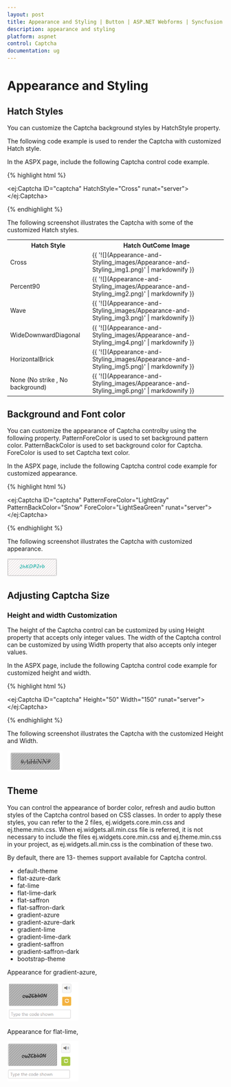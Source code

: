 ```yaml
---
layout: post
title: Appearance and Styling | Button | ASP.NET Webforms | Syncfusion
description: appearance and styling
platform: aspnet
control: Captcha
documentation: ug
---
```


# Appearance and Styling

## Hatch Styles

You can customize the Captcha background styles by HatchStyle property. 

The following code example is used to render the Captcha with customized Hatch style.

In the ASPX page, include the following Captcha control code example.



{% highlight html %}

<ej:Captcha ID="captcha" HatchStyle="Cross" runat="server"></ej:Captcha>

{% endhighlight %}



The following screenshot illustrates the Captcha with some of the customized Hatch styles. 

<table>
	<tr>
		<th>Hatch Style</th>
		<th>Hatch OutCome Image</th>
	</tr>
	<tr>
		<td>Cross</td>
		<td>
			{{ '![](Appearance-and-Styling_images/Appearance-and-Styling_img1.png)' | markdownify }}
		</td>
	</tr>
	<tr>
		<td>Percent90</td>
		<td>
			{{ '![](Appearance-and-Styling_images/Appearance-and-Styling_img2.png)' | markdownify }}
		</td>
	</tr>
	<tr>
		<td>Wave</td>
		<td>
			{{ '![](Appearance-and-Styling_images/Appearance-and-Styling_img3.png)' | markdownify }}
		</td>
	</tr>
	<tr>
		<td>WideDownwardDiagonal</td>
		<td>
			{{ '![](Appearance-and-Styling_images/Appearance-and-Styling_img4.png)' | markdownify }}
		</td>
	</tr>
	<tr>
		<td>HorizontalBrick</td>
		<td>
			{{ '![](Appearance-and-Styling_images/Appearance-and-Styling_img5.png)' | markdownify }}
		</td>
	</tr>
	<tr>
		<td>None (No strike , No background)</td>
		<td>
			{{ '![](Appearance-and-Styling_images/Appearance-and-Styling_img6.png)' | markdownify }}
		</td>
	</tr>
</table>

## Background and Font color 

You can customize the appearance of Captcha controlby using the following property. PatternForeColor is used to set background pattern color. PatternBackColor is used to set background color for Captcha. ForeColor is used to set Captcha text color.

In the ASPX page, include the following Captcha control code example for customized appearance.


{% highlight html %}

<ej:Captcha ID="captcha" PatternForeColor="LightGray" PatternBackColor="Snow" ForeColor="LightSeaGreen" runat="server"></ej:Captcha>

{% endhighlight %}



The following screenshot illustrates the Captcha with customized appearance. 

![C:/Users/ApoorvahR/Desktop/3.png](Appearance-and-Styling_images/Appearance-and-Styling_img7.png)



## Adjusting Captcha Size

### Height and width Customization

The height of the Captcha control can be customized by using Height property that accepts only integer values. The width of the Captcha control can be customized by using Width property that also accepts only integer values.

In the ASPX page, include the following Captcha control code example for customized height and width.

{% highlight html %}

<ej:Captcha ID="captcha" Height="50" Width="150" runat="server"></ej:Captcha>

{% endhighlight %}

The following screenshot illustrates the Captcha with the customized Height and Width. 

![](Appearance-and-Styling_images/Appearance-and-Styling_img8.png)



## Theme

You can control the appearance of border color, refresh and audio button styles of the Captcha control based on CSS classes. In order to apply these styles, you can refer to the 2 files, ej.widgets.core.min.css and ej.theme.min.css. When ej.widgets.all.min.css file is referred, it is not necessary to include the files ej.widgets.core.min.css and ej.theme.min.css in your project, as ej.widgets.all.min.css is the combination of these two. 

By default, there are 13- themes support available for Captcha control.

* default-theme
* flat-azure-dark
* fat-lime
* flat-lime-dark
* flat-saffron
* flat-saffron-dark
* gradient-azure
* gradient-azure-dark
* gradient-lime
* gradient-lime-dark
* gradient-saffron
* gradient-saffron-dark
* bootstrap-theme

Appearance for gradient-azure,

![](Appearance-and-Styling_images/Appearance-and-Styling_img9.png)


Appearance for flat-lime,

![](Appearance-and-Styling_images/Appearance-and-Styling_img10.png)



